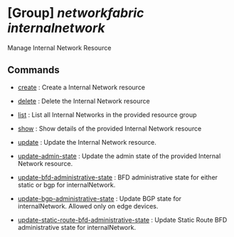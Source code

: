 # [Group] _networkfabric internalnetwork_

Manage Internal Network Resource

## Commands

- [create](/Commands/networkfabric/internalnetwork/_create.md)
: Create a Internal Network resource

- [delete](/Commands/networkfabric/internalnetwork/_delete.md)
: Delete the Internal Network resource

- [list](/Commands/networkfabric/internalnetwork/_list.md)
: List all Internal Networks in the provided resource group

- [show](/Commands/networkfabric/internalnetwork/_show.md)
: Show details of the provided Internal Network resource

- [update](/Commands/networkfabric/internalnetwork/_update.md)
: Update the Internal Network resource.

- [update-admin-state](/Commands/networkfabric/internalnetwork/_update-admin-state.md)
: Update the admin state of the provided Internal Network resource.

- [update-bfd-administrative-state](/Commands/networkfabric/internalnetwork/_update-bfd-administrative-state.md)
: BFD administrative state for either static or bgp for internalNetwork.

- [update-bgp-administrative-state](/Commands/networkfabric/internalnetwork/_update-bgp-administrative-state.md)
: Update BGP state for internalNetwork. Allowed only on edge devices.

- [update-static-route-bfd-administrative-state](/Commands/networkfabric/internalnetwork/_update-static-route-bfd-administrative-state.md)
: Update Static Route BFD administrative state for internalNetwork.
